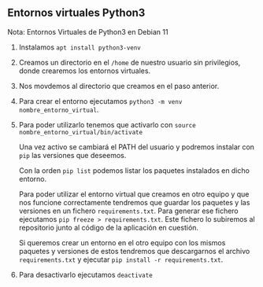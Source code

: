 ## Entornos virtuales Python3
Nota: Entornos Virtuales de Python3 en Debian 11

1. Instalamos `apt install python3-venv`

2. Creamos un directorio en el `/home` de nuestro usuario sin privilegios, donde crearemos los entornos virtuales.

3. Nos movdemos al directorio que creamos en el paso anterior.

4. Para crear el entorno ejecutamos `python3 -m venv nombre_entorno_virtual`.

5. Para poder utilizarlo tenemos que activarlo con `source nombre_entorno_virtual/bin/activate`

    Una vez activo se cambiará el PATH del usuario y podremos instalar con `pip` las versiones que deseemos.
    
    Con la orden `pip list` podemos listar los paquetes instalados en dicho entorno.
    
    Para poder utilizar el entorno virtual que creamos en otro equipo y que nos funcione correctamente tendremos que guardar los paquetes y las versiones en un fichero `requirements.txt`. Para generar ese fichero ejecutamos `pip freeze > requirements.txt`. Este fichero lo subiremos al repositorio junto al código de la aplicación en cuestión.
    
    Si queremos crear un entorno en el otro equipo con los mismos paquetes y versiones de estos tendremos que descargarnos el archivo `requirements.txt` y ejecutar `pip install -r requirements.txt`.

6. Para desactivarlo ejecutamos `deactivate`
